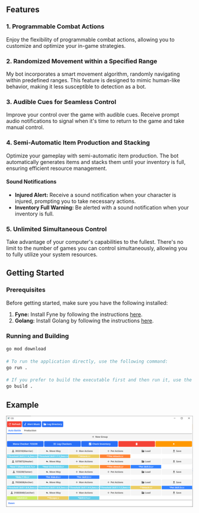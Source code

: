 ## Features  
### 1. Programmable Combat Actions 
Enjoy the flexibility of programmable combat actions, allowing you to customize and optimize your in-game strategies. 
### 2. Randomized Movement within a Specified Range 
My bot incorporates a smart movement algorithm, randomly navigating within predefined ranges. This feature is designed to mimic human-like behavior, making it less susceptible to detection as a bot.
### 3. Audible Cues for Seamless Control 
Improve your control over the game with audible cues. Receive prompt audio notifications to signal when it's time to return to the game and take manual control.
### 4. Semi-Automatic Item Production and Stacking 
Optimize your gameplay with semi-automatic item production. The bot automatically generates items and stacks them until your inventory is full, ensuring efficient resource management. 
#### Sound Notifications  
-  **Injured Alert:** Receive a sound notification when your character is injured, prompting you to take necessary actions. 
-  **Inventory Full Warning:** Be alerted with a sound notification when your inventory is full.
### 5. Unlimited Simultaneous Control 
Take advantage of your computer's capabilities to the fullest. There's no limit to the number of games you can control simultaneously, allowing you to fully utilize your system resources.

## Getting Started
### Prerequisites
Before getting started, make sure you have the following installed: 
1.  **Fyne:** Install Fyne by following the instructions [here](https://developer.fyne.io/started/). 
2.  **Golang:** Install Golang by following the instructions [here](https://go.dev/doc/install). 

### Running and Building
```bash
go mod download

# To run the application directly, use the following command:
go run .

# If you prefer to build the executable first and then run it, use the following commands:
go build . 
```
  

## Example

![alt text](https://github.com/g70245/cg/blob/main/example.png?raw=true)
